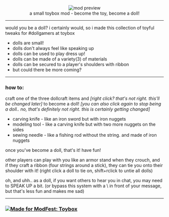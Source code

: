 <!--suppress HtmlDeprecatedTag, XmlDeprecatedElement -->
<center><img alt="mod preview" src="https://cdn.modrinth.com/data/MAd0Z2MD/images/bd6c08ac189a07ee4ce15a19e7a0983ff85a9b51.png"/></center>

<center>
a small toybox mod - become the toy, become a doll!
</center>

---

would you be a doll? i certainly would, so i made this collection of toyful tweaks for #dollgamers at toybox
- dolls are small!
- dolls don't always feel like speaking up
- dolls can be used to play dress up!
- dolls can be made of a variety(3) of materials
- dolls can be secured to a player's shoulders with ribbon
- but could there be more coming?

---

### how to:

craft one of the three dollcraft items and *[right click? that's not right. this'll be changed later]* to become a doll!
*[you can also click again to stop being a doll.. no, that's definitely not right. this is certainly getting changed]*
* carving knife - like an iron sword but with iron nuggets
* modeling tool - like a carving knife but with two more nuggets on the sides
* sewing needle - like a fishing rod without the string. and made of iron nuggets

once you've become a doll, that's it! have fun!

other players can play with you like an armor stand when they crouch,
and if they craft a ribbon (four strings around a stick),
they can tie you onto their shoulder with it!
(right click a doll to tie on, shift+rclick to untie all dolls)

oh, and uhh.. as a doll, if you want others to hear you in chat, you may need to SPEAK UP a bit.
(or bypass this system with a \ in front of your message, but that's less fun and makes me sad)

---

### [![Made for ModFest: Toybox](https://raw.githubusercontent.com/ModFest/art/v2/badge/svg/toybox/compact.svg)](https://modfest.net/toybox)
